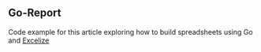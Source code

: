 ## Go-Report

Code example for this article exploring how to build spreadsheets using Go and [Excelize](https://blog.logrocket.com/building-spreadsheets-go-excelize/)
